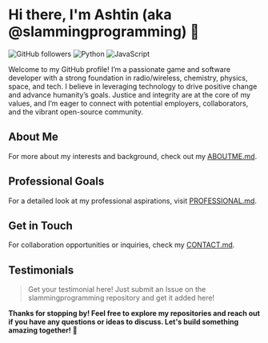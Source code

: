 # Hi there, I'm Ashtin (aka @slammingprogramming) 👋
![GitHub followers](https://img.shields.io/github/followers/slammingprogramming?style=social)
![Python](https://img.shields.io/badge/Python-3.9%20-blue)
![JavaScript](https://img.shields.io/badge/JavaScript-ES6%20-yellow)

Welcome to my GitHub profile! I’m a passionate game and software developer with a strong foundation in radio/wireless, chemistry, physics, space, and tech. I believe in leveraging technology to drive positive change and advance humanity’s goals. Justice and integrity are at the core of my values, and I’m eager to connect with potential employers, collaborators, and the vibrant open-source community.

## About Me
For more about my interests and background, check out my [ABOUTME.md](ABOUTME.md).

## Professional Goals
For a detailed look at my professional aspirations, visit [PROFESSIONAL.md](PROFESSIONAL.md).

## Get in Touch
For collaboration opportunities or inquiries, check my [CONTACT.md](CONTACT.md).

## Testimonials

> Get your testimonial here! Just submit an Issue on the slammingprogramming repository and get it added here!

**Thanks for stopping by! Feel free to explore my repositories and reach out if you have any questions or ideas to discuss. Let's build something amazing together! 🚀**
